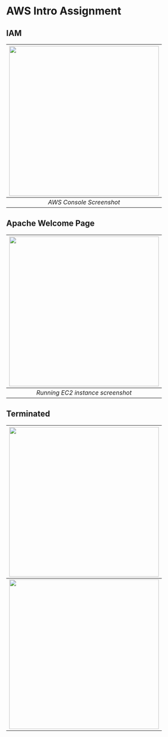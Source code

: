# AWS Intro Assignment

## IAM

| <img src="https://github.com/illinoistech-itm/pjain24/blob/master/Cloud%20Computing/ITMO-544/Week-4/images/user.PNG" alt="" style="width: 400px;"/> |
|:--:| 
| *AWS Console Screenshot* |


## Apache Welcome Page

| <img src="https://github.com/illinoistech-itm/pjain24/blob/master/Cloud%20Computing/ITMO-544/Week-4/images/Apache.PNG" alt="" style="width: 400px;"/> |
|:--:| 
| *Running EC2 instance screenshot* |


## Terminated

| <img src="https://github.com/illinoistech-itm/pjain24/blob/master/Cloud%20Computing/ITMO-544/Week-4/images/ECSInstance.PNG" alt="" style="width: 400px;"/> |
|:--:| 
| <img src="https://github.com/illinoistech-itm/pjain24/blob/master/Cloud%20Computing/ITMO-544/Week-4/images/terminated1.PNG" alt="" style="width: 400px;"/> |
